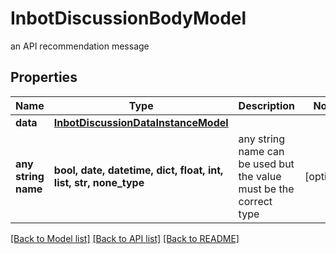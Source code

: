 # InbotDiscussionBodyModel

an API recommendation message

## Properties
Name | Type | Description | Notes
------------ | ------------- | ------------- | -------------
**data** | [**InbotDiscussionDataInstanceModel**](InbotDiscussionDataInstanceModel.md) |  | 
**any string name** | **bool, date, datetime, dict, float, int, list, str, none_type** | any string name can be used but the value must be the correct type | [optional]

[[Back to Model list]](../README.md#documentation-for-models) [[Back to API list]](../README.md#documentation-for-api-endpoints) [[Back to README]](../README.md)


